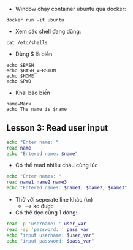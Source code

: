 - Window chạy container ubuntu qua docker:
```
docker run -it ubuntu
```

- Xem các shell đang dùng:
```
cat /etc/shells
```
- Dùng $ là biến
```
echo $BASH
echo $BASH_VERSION
echo $HOME
echo $PWD
```
- Khai báo biến
```
name=Mark
echo The name is $name
```
## Lesson 3: Read user input
```bash
echo "Enter name: "
read name
echo "Entered name: $name"
```
- Có thể read nhiều cháu cùng lúc
```bash
echo "Enter names: "
read name1 name2 name3
echo "Entered names: $name1, $name2, $name3"
```

- Thử với seperate line khác (\n)
    - --> ko được
- Có thể đọc cùng 1 dòng:
```bash
read -p 'username: ' user_var
read -sp 'password: ' pass_var
echo "input username: $user_var"
echo "input password: $pass_var"
```
 